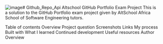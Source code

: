 ![image](https://github.com/divineenofua/Github_Repo_Api/assets/96786772/c2f72476-5ee0-4f9c-84e1-ed7863d641fb)# Github_Repo_Api
Altschool GitHub Portfolio Exam Project
This is a solution to the GitHub Portfolio exam project given by AltSchool Africa School of Software Engineering tutors.

Table of contents
Overview
Project question
Screenshots
Links
My process
Built with
What I learned
Continued development
Useful resources
Author
Overview

 
